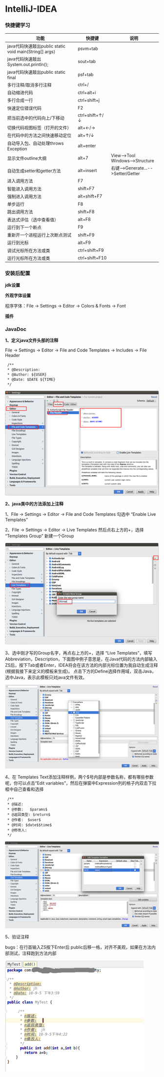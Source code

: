 # IntelliJ-IDEA



### 快捷键学习



| 功能                                       | 快捷键            | 说明                               |
| ---------------------------------------- | -------------- | -------------------------------- |
| java代码快速敲出public static void main(String[] args) | psvm+tab       |                                  |
| java代码快速敲出System.out.println();          | sout+tab       |                                  |
| java代码快速敲出public static final            | psf+tab        |                                  |
| 多行注释/取消多行注释                              | ctrl+/         |                                  |
| 自动缩进代码                                   | ctrl+alt+i     |                                  |
| 多行合成一行                                   | ctrl+shift+j   |                                  |
| 快速定位错误代码                                 | F2             |                                  |
| 把当前选中的代码向上/下移动                           | ctrl+shift+↑/↓ |                                  |
| 切换代码视图标签（打开的文件）                          | alt+←/→        |                                  |
| 在代码中的方法之间快速移动定位                          | alt+↑/↓        |                                  |
| 自动导入包、自动处理throws Exception               | alt+enter      |                                  |
| 显示文件outline大纲                            | alt+7          | View-->Tool Windows-->Structure  |
| 自动生成setter和getter方法                      | alt+insert     | 右键-->Generate...-->Setter/Getter |
| 进入调用方法                                   | F7             |                                  |
| 智能进入调用方法                                 | shift+F7       |                                  |
| 强制进入调用方法                                 | alt+shift+F7   |                                  |
| 单步运行                                     | F8             |                                  |
| 跳出调用方法                                   | shift+F8       |                                  |
| 表达式评估（选中查看值）                             | alt+F8         |                                  |
| 运行到下一个断点                                 | F9             |                                  |
| 重新开一个进程运行上次断点测试                          | shift+F9       |                                  |
| 运行到光标                                    | alt+F9         |                                  |
| 调试光标所在方法或类                               | ctrl+shift+F9  |                                  |
| 运行光标所在方法或类                               | ctrl+shift+F10 |                                  |



### 安装后配置

**jdk设置**



**外观字体设置**

程序字体：File -> Settings -> Editor -> Colors & Fonts -> Font



**插件**





### JavaDoc



**1、定义java文件头部的注释**

File -> Settings -> Editor -> File and Code Templates  -> Includes  ->  File Header

```
 /**
 * @Description:
 * @Author: ${USER}
 * @Date: $DATE ${TIME}
 */
```



 ![01](imgs/01.png)





**2、java类中的方法添加上注释**

1、File -> Settings -> Editor -> File and Code Templates 勾选中 “Enable  Live  Templates” 

2、File -> Settings -> Editor -> Live Templates 然后点右上方的+，选择 “Templates  Group” 新建一个Group



 ![02](imgs/02.png)



3、选中刚才写的Group名字，再点右上方的+，选择 “Live  Templates”，填写Abbreviation，Description，下面图中例子意思是，在Java代码的方法内部输入ZS后，按下Tab或者Enter，IDEA将会在该方法的内部光标位置为我自动生成注释(根据我接下来定义的模板来生成)。  点击下方的Define选择作用域，双击Java，选中Java，表示此模板只对java文件有效。



 ![03](imgs/03.png)



4、在 Templates Text添加注释样例，两个$号内部是参数名称，都有哪些参数呢，你可以点击“Edit variables”，然后在弹窗中Expression列的格子内双击下拉框中自己查看和选择



```
 /**
 * @描述:
 * @参数:   $params$
 * @返回类型: $return$
 * @作者:  $user$
 * @时间: $date$$time$ 
 * @修改人:
 */
```



  ![04](imgs/04.png)





5、验证注释

bugs：在行首输入ZS按下Enter后 public后移一格，对齐不美观，如果在方法内部测试，注释跑到方法内部



 ![05](imgs/05.png)



































